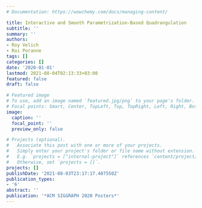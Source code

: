 ```yaml
---
# Documentation: https://wowchemy.com/docs/managing-content/

title: Interactive and Smooth Parametrization-Based Quadrangulation
subtitle: ''
summary: ''
authors:
- Roy Velich
- Roi Poranne
tags: []
categories: []
date: '2020-01-01'
lastmod: 2021-08-04T02:13:33+03:00
featured: false
draft: false

# Featured image
# To use, add an image named `featured.jpg/png` to your page's folder.
# Focal points: Smart, Center, TopLeft, Top, TopRight, Left, Right, BottomLeft, Bottom, BottomRight.
image:
  caption: ''
  focal_point: ''
  preview_only: false

# Projects (optional).
#   Associate this post with one or more of your projects.
#   Simply enter your project's folder or file name without extension.
#   E.g. `projects = ["internal-project"]` references `content/project/deep-learning/index.md`.
#   Otherwise, set `projects = []`.
projects: []
publishDate: '2021-08-03T23:17:17.407550Z'
publication_types:
- '6'
abstract: ''
publication: '*ACM SIGGRAPH 2020 Posters*'
---
```

